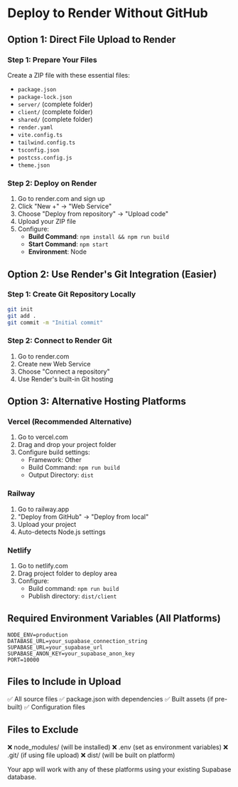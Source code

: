 # Deploy to Render Without GitHub

## Option 1: Direct File Upload to Render

### Step 1: Prepare Your Files
Create a ZIP file with these essential files:
- `package.json`
- `package-lock.json`
- `server/` (complete folder)
- `client/` (complete folder)
- `shared/` (complete folder)
- `render.yaml`
- `vite.config.ts`
- `tailwind.config.ts`
- `tsconfig.json`
- `postcss.config.js`
- `theme.json`

### Step 2: Deploy on Render
1. Go to render.com and sign up
2. Click "New +" → "Web Service"
3. Choose "Deploy from repository" → "Upload code"
4. Upload your ZIP file
5. Configure:
   - **Build Command**: `npm install && npm run build`
   - **Start Command**: `npm start`
   - **Environment**: Node

## Option 2: Use Render's Git Integration (Easier)

### Step 1: Create Git Repository Locally
```bash
git init
git add .
git commit -m "Initial commit"
```

### Step 2: Connect to Render Git
1. Go to render.com
2. Create new Web Service
3. Choose "Connect a repository"
4. Use Render's built-in Git hosting

## Option 3: Alternative Hosting Platforms

### Vercel (Recommended Alternative)
1. Go to vercel.com
2. Drag and drop your project folder
3. Configure build settings:
   - Framework: Other
   - Build Command: `npm run build`
   - Output Directory: `dist`

### Railway
1. Go to railway.app
2. "Deploy from GitHub" → "Deploy from local"
3. Upload your project
4. Auto-detects Node.js settings

### Netlify
1. Go to netlify.com
2. Drag project folder to deploy area
3. Configure:
   - Build command: `npm run build`
   - Publish directory: `dist/client`

## Required Environment Variables (All Platforms)
```
NODE_ENV=production
DATABASE_URL=your_supabase_connection_string
SUPABASE_URL=your_supabase_url
SUPABASE_ANON_KEY=your_supabase_anon_key
PORT=10000
```

## Files to Include in Upload
✅ All source files
✅ package.json with dependencies
✅ Built assets (if pre-built)
✅ Configuration files

## Files to Exclude
❌ node_modules/ (will be installed)
❌ .env (set as environment variables)
❌ .git/ (if using file upload)
❌ dist/ (will be built on platform)

Your app will work with any of these platforms using your existing Supabase database.